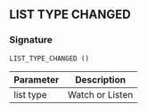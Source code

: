 ## LIST TYPE CHANGED

### Signature

`LIST_TYPE_CHANGED ()`


| Parameter | Description |
| --- | --- |
| list type | Watch or Listen |

